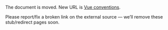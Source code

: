 The document is moved.
New URL is [Vue conventions](../../../library/frontend/conventions--vuejs).

Please report/fix a broken link on the external source — we’ll remove these stub/redirect pages soon.
